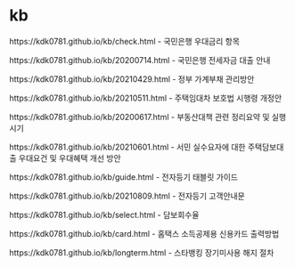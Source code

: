 # kb
<p>https://kdk0781.github.io/kb/check.html   - 국민은행 우대금리 항목</p>
<p>https://kdk0781.github.io/kb/20200714.html - 국민은행 전세자금 대출 안내</p>
<p>https://kdk0781.github.io/kb/20210429.html - 정부 가계부채 관리방안 </p>
<p>https://kdk0781.github.io/kb/20210511.html - 주택임대차 보호법 시행령 개정안 </p>
<p>https://kdk0781.github.io/kb/20200617.html - 부동산대책 관련 정리요약 및 실행시기 </p>
<p>https://kdk0781.github.io/kb/20210601.html - 서민 실수요자에 대한 주택담보대출 우대요건 및 우대혜택 개선 방안 </p>
<p>https://kdk0781.github.io/kb/guide.html - 전자등기 태블릿 가이드 </p>
<p>https://kdk0781.github.io/kb/20210809.html - 전자등기 고객안내문 </p>
<p>https://kdk0781.github.io/kb/select.html - 담보회수율 </p>
<p>https://kdk0781.github.io/kb/card.html - 홈택스 소득공제용 신용카드 출력방법 </p>
<p>https://kdk0781.github.io/kb/longterm.html - 스타뱅킹 장기미사용 해지 절차 </p>
